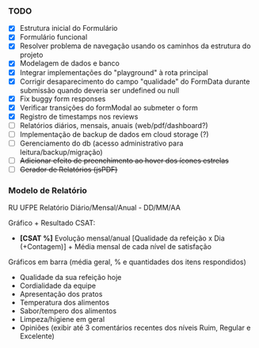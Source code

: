 ### TODO

- [x] Estrutura inicial do Formulário
- [x] Formulário funcional
- [x] Resolver problema de navegação usando os caminhos da estrutura do projeto
- [x] Modelagem de dados e banco
- [x] Integrar implementações do "playground" à rota principal
- [x] Corrigir desaparecimento do campo "qualidade" do FormData durante submissão quando deveria ser undefined ou null
- [x] Fix buggy form responses
- [x] Verificar transições do formModal ao submeter o form
- [x] Registro de timestamps nos reviews
- [ ] Relatórios diários, mensais, anuais (web/pdf/dashboard?)
- [ ] Implementação de backup de dados em cloud storage (?)
- [ ] Gerenciamento do db (acesso administrativo para leitura/backup/migração)
- [ ] ~~Adicionar efeito de preenchimento ao hover dos ícones estrelas~~
- [ ] ~~Gerador de Relatórios (jsPDF)~~

### Modelo de Relatório

RU UFPE
Relatório Diário/Mensal/Anual - DD/MM/AA

Gráfico + Resultado CSAT:
- **[CSAT %]** Evolução mensal/anual [Qualidade da refeição x Dia (+Contagem)] + Média mensal de cada nível de satisfação

Gráficos em barra (média geral, % e quantidades dos itens respondidos)
- Qualidade da sua refeição hoje
- Cordialidade da equipe
- Apresentação dos pratos
- Temperatura dos alimentos
- Sabor/tempero dos alimentos
- Limpeza/higiene em geral
- Opiniões (exibir até 3 comentários recentes dos níveis Ruim, Regular e Excelente)
